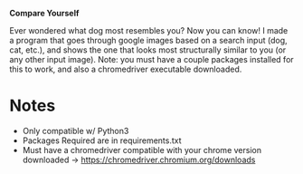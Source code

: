 **Compare Yourself**

Ever wondered what dog most resembles you? Now you can know! I made a program that goes through google images based on a search input (dog, cat, etc.), and shows the one that looks most structurally similar to you (or any other input image). Note: you must have a couple packages installed for this to work, and also a chromedriver executable downloaded.

# Notes

- Only compatible w/ Python3
- Packages Required are in requirements.txt
- Must have a chromedriver compatible with your chrome version downloaded -> https://chromedriver.chromium.org/downloads
